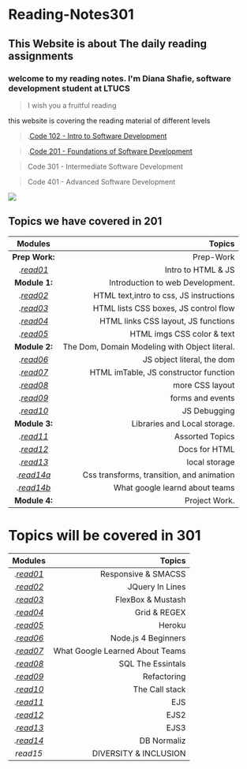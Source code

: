 # Reading-Notes301

##  This Website is about The daily reading assignments 

### welcome to my reading notes. I'm Diana Shafie, software development student at LTUCS 

> I wish you a fruitful reading 


this website is covering the reading  material of different levels



> .[Code 102 - Intro to Software Development](https://github.com/Dianashafee/Reading-notes)

> .[Code 201 - Foundations of Software Development](https://dianashafee.github.io/reading-notes-201/)

> Code 301 - Intermediate Software Development

> Code 401 - Advanced Software Development 

![](https://images.pexels.com/photos/3787903/pexels-photo-3787903.jpeg?auto=compress&cs=tinysrgb&dpr=2&h=650&w=940)


## Topics we have covered in 201 
 
| Modules |  Topics  |
|:-----------------: |-------------:|
|**Prep Work:** |Prep-Work|
  |.[*read01*](https://dianashafee.github.io/reading-notes-201/class-01)|Intro to HTML & JS|
|**Module 1:** |Introduction to web Development.|
  |.[*read02*](https://dianashafee.github.io/reading-notes-201/class-02)| HTML text,intro to css, JS instructions|
  |.[*read03*](https://dianashafee.github.io/reading-notes-201/class-03)|HTML lists CSS boxes, JS control flow|
  |.[*read04*](https://dianashafee.github.io/reading-notes-201/class-04)|HTML links CSS layout, JS functions|
  |.[*read05*](https://dianashafee.github.io/reading-notes-201/read-05)|HTML imgs CSS color & text|
|**Module 2:** |The Dom, Domain Modeling with Object literal.|
 |.[*read06*](https://dianashafee.github.io/reading-notes-201/class-06)|JS object literal, the dom|
 |.[*read07*](https://dianashafee.github.io/reading-notes-201/class-07)|HTML imTable, JS constructor function|
 |.[*read08*](https://dianashafee.github.io/reading-notes-201/class-08)|more CSS layout|
 |.[*read09*](https://dianashafee.github.io/reading-notes-201/class-09)|forms and events|
 |.[*read10*](https://dianashafee.github.io/reading-notes-201/class-10)|JS Debugging|
|**Module 3:** |Libraries and Local storage.|
 |.[*read11*](https://dianashafee.github.io/reading-notes-201/class-11)|Assorted Topics|
 |.[*read12*](https://dianashafee.github.io/reading-notes-201/class-12)|Docs for HTML|
 |.[*read13*](https://dianashafee.github.io/reading-notes-201/class-13)|local storage|
 |.[*read14a*](https://dianashafee.github.io/reading-notes-201/class-14a)|Css transforms, transition, and animation|
 |.[*read14b*](https://dianashafee.github.io/reading-notes-201/class-14b)|What google learnd about teams|
|**Module 4:**| Project Work.|


# Topics will be covered in 301 



| Modules |  Topics  |
|:-----------------: |-------------:|
  |.[*read01*](https://dianashafee.github.io/Reading-Notes301/read01)|Responsive & SMACSS|
  |.[*read02*](https://dianashafee.github.io/Reading-Notes301/read02)|JQuery In Lines |
  |.[*read03*](https://dianashafee.github.io/Reading-Notes301/read03)|FlexBox & Mustash|
  |.[*read04*](https://dianashafee.github.io/Reading-Notes301/read04)|Grid & REGEX|
  |.[*read05*](https://dianashafee.github.io/Reading-Notes301/read05)|Heroku|
 |.[*read06*](https://dianashafee.github.io/Reading-Notes301/read06)|Node.js 4 Beginners|
 |.[*read07*](https://dianashafee.github.io/Reading-Notes301/read07)|What Google Learned About Teams|
 |.[*read08*](https://dianashafee.github.io/Reading-Notes301/read08)|SQL The Essintals|
 |.[*read09*](https://dianashafee.github.io/Reading-Notes301/read09)|Refactoring|
 |.[*read10*](https://dianashafee.github.io/Reading-Notes301/read10)|The Call stack|
 |.[*read11*](https://dianashafee.github.io/Reading-Notes301/read11)|EJS|
 |.[*read12*](https://dianashafee.github.io/Reading-Notes301/read12)|EJS2 |
 |.[*read13*](https://dianashafee.github.io/Reading-Notes301/read13)|EJS3|
 |.[*read14*](https://dianashafee.github.io/Reading-Notes301/read14)|DB Normaliz|
 |*read15*|DIVERSITY & INCLUSION|





